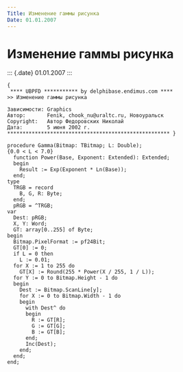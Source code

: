 ```yaml
---
Title: Изменение гаммы рисунка
Date: 01.01.2007
---
```



Изменение гаммы рисунка
=======================

::: {.date}
01.01.2007
:::

    {
     **** UBPFD *********** by delphibase.endimus.com ****
    >> Изменение гаммы рисунка
     
    Зависимости: Graphics
    Автор:       Fenik, chook_nu@uraltc.ru, Новоуральск
    Copyright:   Автор Федоровских Николай
    Дата:        5 июня 2002 г.
    ***************************************************** }
     
    procedure Gamma(Bitmap: TBitmap; L: Double);
    {0.0 < L < 7.0}
      function Power(Base, Exponent: Extended): Extended;
      begin
        Result := Exp(Exponent * Ln(Base));
      end;
    type
      TRGB = record
        B, G, R: Byte;
      end;
      pRGB = ^TRGB;
    var
      Dest: pRGB;
      X, Y: Word;
      GT: array[0..255] of Byte;
    begin
      Bitmap.PixelFormat := pf24Bit;
      GT[0] := 0;
      if L = 0 then
        L := 0.01;
      for X := 1 to 255 do
        GT[X] := Round(255 * Power(X / 255, 1 / L));
      for Y := 0 to Bitmap.Height - 1 do
      begin
        Dest := Bitmap.ScanLine[y];
        for X := 0 to Bitmap.Width - 1 do
        begin
          with Dest^ do
          begin
            R := GT[R];
            G := GT[G];
            B := GT[B];
          end;
          Inc(Dest);
        end;
      end;
    end;
